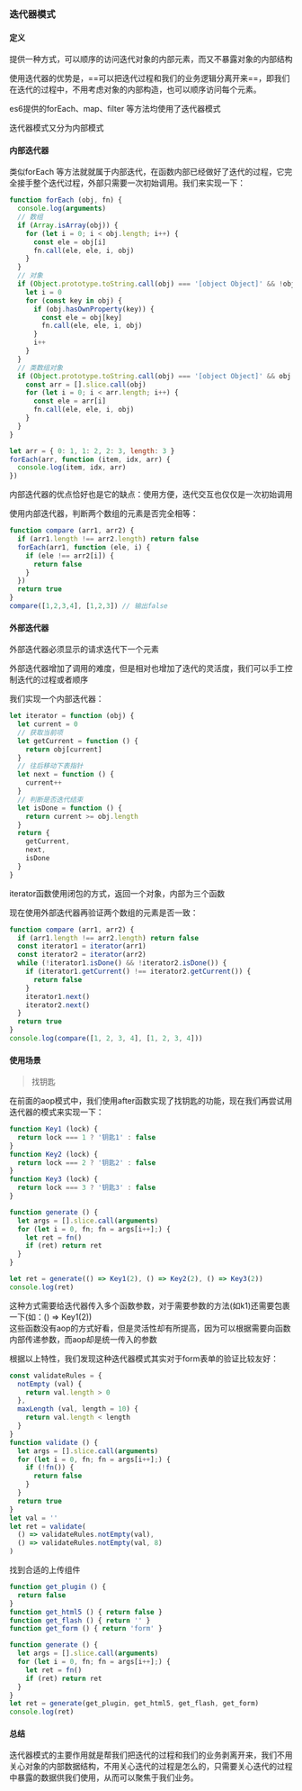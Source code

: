 ### 迭代器模式

#### 定义

提供一种方式，可以顺序的访问迭代对象的内部元素，而又不暴露对象的内部结构

使用迭代器的优势是，==可以把迭代过程和我们的业务逻辑分离开来==，即我们在迭代的过程中，不用考虑对象的内部构造，也可以顺序访问每个元素。

es6提供的forEach、map、filter 等方法均使用了迭代器模式

迭代器模式又分为内部模式

#### 内部迭代器

类似forEach 等方法就就属于内部迭代，在函数内部已经做好了迭代的过程，它完全接手整个迭代过程，外部只需要一次初始调用。我们来实现一下：

```js
function forEach (obj, fn) {
  console.log(arguments)
  // 数组
  if (Array.isArray(obj)) {
    for (let i = 0; i < obj.length; i++) {
      const ele = obj[i]
      fn.call(ele, ele, i, obj)
    }
  }
  // 对象
  if (Object.prototype.toString.call(obj) === '[object Object]' && !obj.length) {
    let i = 0
    for (const key in obj) {
      if (obj.hasOwnProperty(key)) {
        const ele = obj[key]
        fn.call(ele, ele, i, obj)
      }
      i++
    }
  }
  // 类数组对象
  if (Object.prototype.toString.call(obj) === '[object Object]' && obj.length) {
    const arr = [].slice.call(obj)
    for (let i = 0; i < arr.length; i++) {
      const ele = arr[i]
      fn.call(ele, ele, i, obj)
    }
  }
}

let arr = { 0: 1, 1: 2, 2: 3, length: 3 }
forEach(arr, function (item, idx, arr) {
  console.log(item, idx, arr)
})
```

内部迭代器的优点恰好也是它的缺点：使用方便，迭代交互也仅仅是一次初始调用

使用内部迭代器，判断两个数组的元素是否完全相等：

```js
function compare (arr1, arr2) {
  if (arr1.length !== arr2.length) return false
  forEach(arr1, function (ele, i) {
    if (ele !== arr2[i]) {
      return false
    }
  })
  return true
}
compare([1,2,3,4], [1,2,3]) // 输出false
```

#### 外部迭代器

外部迭代器必须显示的请求迭代下一个元素

外部迭代器增加了调用的难度，但是相对也增加了迭代的灵活度，我们可以手工控制迭代的过程或者顺序

我们实现一个内部迭代器：

```js
let iterator = function (obj) {
  let current = 0
  // 获取当前项
  let getCurrent = function () {
    return obj[current]
  }
  // 往后移动下表指针
  let next = function () {
    current++
  }
  // 判断是否迭代结束
  let isDone = function () {
    return current >= obj.length
  }
  return {
    getCurrent,
    next,
    isDone
  }
}
```
iterator函数使用闭包的方式，返回一个对象，内部为三个函数

现在使用外部迭代器再验证两个数组的元素是否一致：

```js
function compare (arr1, arr2) {
  if (arr1.length !== arr2.length) return false
  const iterator1 = iterator(arr1)
  const iterator2 = iterator(arr2)
  while (!iterator1.isDone() && !iterator2.isDone()) {
    if (iterator1.getCurrent() !== iterator2.getCurrent()) {
      return false
    }
    iterator1.next()
    iterator2.next()
  }
  return true
}
console.log(compare([1, 2, 3, 4], [1, 2, 3, 4]))
```

#### 使用场景

> 找钥匙

在前面的aop模式中，我们使用after函数实现了找钥匙的功能，现在我们再尝试用迭代器的模式来实现一下：

```js
function Key1 (lock) {
  return lock === 1 ? '钥匙1' : false
}
function Key2 (lock) {
  return lock === 2 ? '钥匙2' : false
}
function Key3 (lock) {
  return lock === 3 ? '钥匙3' : false
}

function generate () {
  let args = [].slice.call(arguments)
  for (let i = 0, fn; fn = args[i++];) {
    let ret = fn()
    if (ret) return ret
  }
}

let ret = generate(() => Key1(2), () => Key2(2), () => Key3(2))
console.log(ret)
```

这种方式需要给迭代器传入多个函数参数，对于需要参数的方法(如k1)还需要包裹一下(如：() => Key1(2))  
这些函数没有aop的方式好看，但是灵活性却有所提高，因为可以根据需要向函数内部传递参数，而aop却是统一传入的参数  

根据以上特性，我们发现这种迭代器模式其实对于form表单的验证比较友好：

```js
const validateRules = {
  notEmpty (val) {
    return val.length > 0
  },
  maxLength (val, length = 10) {
    return val.length < length
  }
}
function validate () {
  let args = [].slice.call(arguments)
  for (let i = 0, fn; fn = args[i++];) {
    if (!fn()) {
      return false
    }
  }
  return true
}
let val = ''
let ret = validate(
  () => validateRules.notEmpty(val),
  () => validateRules.notEmpty(val, 8)
)
```

找到合适的上传组件

```js
function get_plugin () {
  return false
}
function get_html5 () { return false }
function get_flash () { return '' }
function get_form () { return 'form' }

function generate () {
  let args = [].slice.call(arguments)
  for (let i = 0, fn; fn = args[i++];) {
    let ret = fn()
    if (ret) return ret
  }
}
let ret = generate(get_plugin, get_html5, get_flash, get_form)
console.log(ret)
```

#### 总结

迭代器模式的主要作用就是帮我们把迭代的过程和我们的业务剥离开来，我们不用关心对象的内部数据结构，不用关心迭代的过程是怎么的，只需要关心迭代的过程中暴露的数据供我们使用，从而可以聚焦于我们业务。

